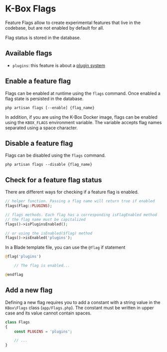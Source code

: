 # K-Box Flags

Feature Flags allow to create experimental features that live in the codebase, but are not enabled by default for all.

Flag status is stored in the database.


## Available flags

- `plugins`: this feature is about a [plugin system](./plugins/plugins.md)

## Enable a feature flag

Flags can be enabled at runtime using the `flags` command. Once enabled a flag state is persisted in the database.

```
php artisan flags [--enable] {flag_name}
```

In addition, if you are using the K-Box Docker image, flags can be enabled using the `KBOX_FLAGS` environment variable.
The variable accepts flag names separated using a space character.

## Disable a feature flag

Flags can be disabled using the `flags` command.

```
php artisan flags --disable {flag_name}
```

## Check for a feature flag status

There are different ways for checking if a feature flag is enabled.

```php
// helper function. Passing a flag name will return true if enabled
flags(Flag::PLUGINS);

// flags methods. Each flag has a corresponding isFlagEnabled method
// the flag name must be capitalized
flags()->isPluginsEnabled();

// or using the isEnabled($flag) method
flags()->isEnabled('plugins');
```

In a Blade template file, you can use the `@flag` if statement

```php
@flag('plugins')

    // The flag is enabled...

@endflag
```

## Add a new flag

Defining a new flag requires you to add a constant with a string value 
in the `KBox\Flags` class (`app/Flags.php`). The constant must be written in 
upper case and its value cannot contain spaces.

```php
class Flags
{
    const PLUGINS = 'plugins';

    // ...
}
```
